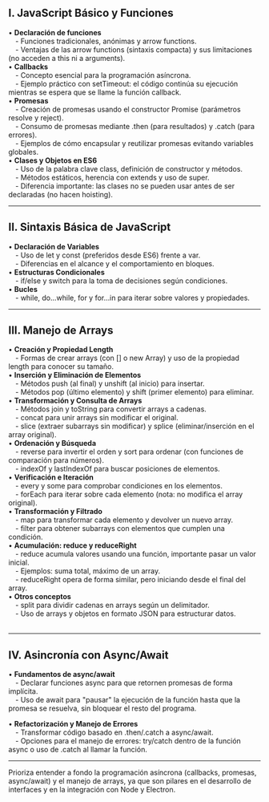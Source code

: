 
## **I. JavaScript Básico y Funciones** 
• **Declaración de funciones**  
 - Funciones tradicionales, anónimas y arrow functions.  
 - Ventajas de las arrow functions (sintaxis compacta) y sus limitaciones (no acceden a this ni a arguments).  
• **Callbacks**  
 - Concepto esencial para la programación asíncrona.  
 - Ejemplo práctico con setTimeout: el código continúa su ejecución mientras se espera que se llame la función callback.  
• **Promesas**  
 - Creación de promesas usando el constructor Promise (parámetros resolve y reject).  
 - Consumo de promesas mediante .then (para resultados) y .catch (para errores).  
 - Ejemplos de cómo encapsular y reutilizar promesas evitando variables globales.  
• **Clases y Objetos en ES6**  
 - Uso de la palabra clave class, definición de constructor y métodos.  
 - Métodos estáticos, herencia con extends y uso de super.  
 - Diferencia importante: las clases no se pueden usar antes de ser declaradas (no hacen hoisting).  

---

## **II. Sintaxis Básica de JavaScript**  
• **Declaración de Variables**  
 - Uso de let y const (preferidos desde ES6) frente a var.  
 - Diferencias en el alcance y el comportamiento en bloques.  
• **Estructuras Condicionales**  
 - if/else y switch para la toma de decisiones según condiciones.  
• **Bucles**  
 - while, do…while, for y for…in para iterar sobre valores y propiedades.  

---

## **III. Manejo de Arrays**  
• **Creación y Propiedad Length**  
 - Formas de crear arrays (con [] o new Array) y uso de la propiedad length para conocer su tamaño.  
• **Inserción y Eliminación de Elementos**  
 - Métodos push (al final) y unshift (al inicio) para insertar.  
 - Métodos pop (último elemento) y shift (primer elemento) para eliminar.  
• **Transformación y Consulta de Arrays**  
 - Métodos join y toString para convertir arrays a cadenas.  
 - concat para unir arrays sin modificar el original.  
 - slice (extraer subarrays sin modificar) y splice (eliminar/inserción en el array original).  
• **Ordenación y Búsqueda**  
 - reverse para invertir el orden y sort para ordenar (con funciones de comparación para números).  
 - indexOf y lastIndexOf para buscar posiciones de elementos.  
• **Verificación e Iteración**  
 - every y some para comprobar condiciones en los elementos.  
 - forEach para iterar sobre cada elemento (nota: no modifica el array original).  
• **Transformación y Filtrado**  
 - map para transformar cada elemento y devolver un nuevo array.  
 - filter para obtener subarrays con elementos que cumplen una condición.  
• **Acumulación: reduce y reduceRight**  
 - reduce acumula valores usando una función, importante pasar un valor inicial.  
 - Ejemplos: suma total, máximo de un array.  
 - reduceRight opera de forma similar, pero iniciando desde el final del array.  
• **Otros conceptos**  
 - split para dividir cadenas en arrays según un delimitador.  
 - Uso de arrays y objetos en formato JSON para estructurar datos.  
 

---

## **IV. Asincronía con Async/Await**  
• **Fundamentos de async/await**  
 - Declarar funciones async para que retornen promesas de forma implícita.  
 - Uso de await para "pausar" la ejecución de la función hasta que la promesa se resuelva, sin bloquear el resto del programa.  

• **Refactorización y Manejo de Errores**  
 - Transformar código basado en .then/.catch a async/await.  
 - Opciones para el manejo de errores: try/catch dentro de la función async o uso de .catch al llamar la función.  

---

Prioriza entender a fondo la programación asíncrona (callbacks, promesas, async/await) y el manejo de arrays, ya que son pilares en el desarrollo de interfaces y en la integración con Node y Electron.
